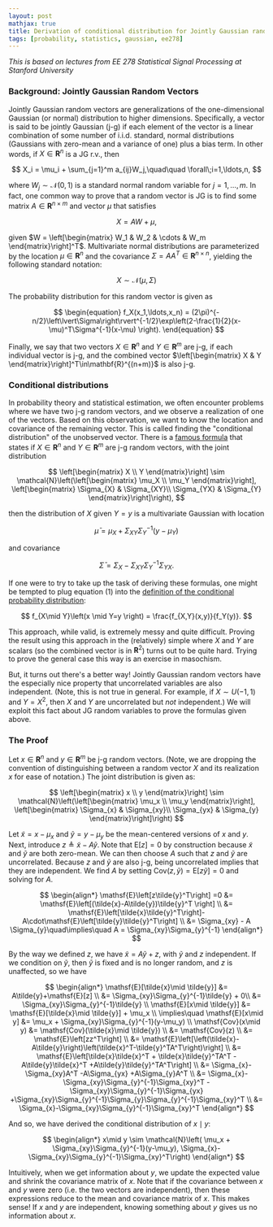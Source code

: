 ```yaml
---
layout: post
mathjax: true
title: Derivation of conditional distribution for Jointly Gaussian random vectors
tags: [probability, statistics, gaussian, ee278]
---
```


_This is based on lectures from EE 278 Statistical Signal Processing at Stanford University_

### Background: Jointly Gaussian Random Vectors

Jointly Gaussian random vectors are generalizations of the one-dimensional Gaussian (or normal) distribution to higher dimensions. Specifically, a vector is said to be jointly Gaussian (j-g) if each element of the vector is a linear combination of some number of i.i.d. standard, normal distributions (Gaussians with zero-mean and a variance of one) plus a bias term. In other words, if $X\in\mathbf{R}^n$ is a JG r.v., then

$$
X_i = \mu_i + \sum_{j=1}^m a_{ij}W_j,\quad\quad \forall\;i=1,\ldots,n,
$$

where $W_j\sim\mathcal{N}(0,1)$ is a standard normal random variable for $j=1,\ldots,m$. In fact, one common way to prove that a random vector is JG is to find some matrix $A\in\mathbf{R}^{n\times m}$ and vector $\mu$ that satisfies

$$
X = A W + \mu,
$$

given $W = \left[\begin{matrix} W_1 & W_2 & \cdots & W_m \end{matrix}\right]^T$. Multivariate normal distributions are parameterized by the location $\mu\in\mathbf{R}^n$ and the covariance $\Sigma=AA^T\in\mathbf{R}^{n\times n}$, yielding the following standard notation:

$$X\sim\mathcal{N}(\mu,\Sigma)$$ 

The probability distribution for this random vector is given as

$$
\begin{equation}
f_X(x_1,\ldots,x_n) = (2\pi)^{-n/2}\left\lvert\Sigma\right\rvert^{-1/2}\exp\left(2-\frac{1}{2}(x-\mu)^T\Sigma^{-1}(x-\mu) \right).
\end{equation}
$$

Finally, we say that two vectors $X\in\mathbf{R}^n$ and $Y\in\mathbf{R}^m$ are j-g, if each individual vector is j-g, and the combined vector $\left[\begin{matrix} X & Y \end{matrix}\right]^T\in\mathbf{R}^{(n+m)}$ is also j-g.

### Conditional distributions

In probability theory and statistical estimation, we often encounter problems where we have two j-g random vectors, and we observe a realization of one of the vectors. Based on this observation, we want to know the location and covariance of the remaining vector. This is called finding the "conditional distribution" of the unobserved vector. There is a [famous formula](https://en.wikipedia.org/wiki/Multivariate_normal_distribution#Conditional_distributions) that states if $X\in\mathbf{R}^n$ and $Y\in\mathbf{R}^m$ are j-g random vectors, with the joint distribution

$$
\left[\begin{matrix} X \\ Y \end{matrix}\right] \sim \mathcal{N}\left(\left[\begin{matrix} \mu_X \\ \mu_Y \end{matrix}\right], \left[\begin{matrix} \Sigma_{X} & \Sigma_{XY}\\ \Sigma_{YX} & \Sigma_{Y} \end{matrix}\right]\right),
$$

then the distribution of $X$ given $Y=y$ is a multivariate Gaussian with location

$$\bar{\mu} = \mu_X + \Sigma_{XY}\Sigma_{Y}^{-1}(y-\mu_Y)$$

and covariance

$$\bar{\Sigma} = \Sigma_{X}-\Sigma_{XY}\Sigma_{Y}^{-1}\Sigma_{YX}.$$

If one were to try to take up the task of deriving these formulas, one might be tempted to plug equation (1) into the [definition of the conditional probability distribution](https://en.wikipedia.org/wiki/Conditional_probability_distribution):

$$
f_{X\mid Y}\left(x \mid Y=y \right) = \frac{f_{X,Y}(x,y)}{f_Y(y)}.
$$

This approach, while valid, is extremely messy and quite difficult. Proving the result using this approach in the (relatively) simple where $X$ and $Y$ are scalars (so the combined vector is in $\mathbf{R}^2$) turns out to be quite hard. Trying to prove the general case this way is an exercise in masochism.

But, it turns out there's a better way! Jointly Gaussian random vectors have the especially nice property that uncorrelated variables are also independent. (Note, this is not true in general. For example, if $X\sim U(-1, 1)$ and $Y=X^2$, then $X$ and $Y$ are uncorrelated but _not_ independent.) We will exploit this fact about JG random variables to prove the formulas given above.

### The Proof

Let $x\in\mathbf{R}^n$ and $y\in\mathbf{R}^m$ be j-g random vectors. (Note, we are dropping the convention of distinguishing between a random vector $X$ and its realization $x$ for ease of notation.) The joint distribution is given as:

$$
\left[\begin{matrix} x \\ y \end{matrix}\right] \sim \mathcal{N}\left(\left[\begin{matrix} \mu_x \\ \mu_y \end{matrix}\right], \left[\begin{matrix} \Sigma_{x} & \Sigma_{xy}\\ \Sigma_{yx} & \Sigma_{y} \end{matrix}\right]\right)
$$

Let $\tilde{x}=x-\mu_x$ and $\tilde{y}=y-\mu_y$ be the mean-centered versions of $x$ and $y$. Next, introduce $z\triangleq \tilde{x}-A\tilde{y}$. Note that $\mathsf{E}[z]=0$ by construction because $\tilde{x}$ and $\tilde{y}$ are both zero-mean. We can then choose $A$ such that $z$ and $\tilde{y}$ are uncorrelated. Because $z$ and $\tilde{y}$ are also j-g, being uncorrelated implies that they are independent. We find $A$ by setting $\mathsf{Cov}(z,\tilde{y})=\mathsf{E}\left[z\tilde{y}\right] =0$ and solving for $A$.

$$
\begin{align*}
\mathsf{E}\left[z\tilde{y}^T\right] =0 &= \mathsf{E}\left[(\tilde{x}-A\tilde{y})\tilde{y}^T \right] \\
&= \mathsf{E}\left[\tilde{x}\tilde{y}^T\right]-A\cdot\mathsf{E}\left[\tilde{y}\tilde{y}^T\right] \\
&= \Sigma_{xy} - A \Sigma_{y}\quad\implies\quad A = \Sigma_{xy}\Sigma_{y}^{-1}
\end{align*}
$$

By the way we defined $z$, we have $\tilde{x}=A\tilde{y}+z$, with $\tilde{y}$ and $z$ independent. If we condition on $\tilde{y}$, then $\tilde{y}$ is fixed and is no longer random, and $z$ is unaffected, so we have

$$
\begin{align*}
\mathsf{E}[\tilde{x}\mid \tilde{y}] &= A\tilde{y}+\mathsf{E}[z] \\
&=  \Sigma_{xy}\Sigma_{y}^{-1}\tilde{y} + 0\\
&= \Sigma_{xy}\Sigma_{y}^{-1}\tilde{y} \\
\mathsf{E}[x\mid \tilde{y}] &= \mathsf{E}[\tilde{x}\mid \tilde{y}] + \mu_x \\
\implies\quad \mathsf{E}[x\mid y] &= \mu_x + \Sigma_{xy}\Sigma_{y}^{-1}(y-\mu_y) \\
\mathsf{Cov}(x\mid y) &= \mathsf{Cov}(\tilde{x}\mid \tilde{y}) \\
&= \mathsf{Cov}(z) \\
&= \mathsf{E}\left[zz^T\right] \\
&= \mathsf{E}\left[\left(\tilde{x}-A\tilde{y}\right)\left(\tilde{x}^T-\tilde{y}^TA^T\right)\right] \\
&= \mathsf{E}\left[\tilde{x}\tilde{x}^T + \tilde{x}\tilde{y}^TA^T -A\tilde{y}\tilde{x}^T +A\tilde{y}\tilde{y}^TA^T\right] \\
&= \Sigma_{x}-\Sigma_{xy}A^T -A\Sigma_{yx} +A\Sigma_{y}A^T \\
&= \Sigma_{x}-\Sigma_{xy}\Sigma_{y}^{-1}\Sigma_{xy}^T -\Sigma_{xy}\Sigma_{y}^{-1}\Sigma_{yx} +\Sigma_{xy}\Sigma_{y}^{-1}\Sigma_{y}\Sigma_{y}^{-1}\Sigma_{xy}^T \\
&= \Sigma_{x}-\Sigma_{xy}\Sigma_{y}^{-1}\Sigma_{xy}^T
\end{align*}
$$

And so, we have derived the conditional distribution of $x\mid y$:

$$
\begin{align*}
x\mid y \sim \mathcal{N}\left( \mu_x + \Sigma_{xy}\Sigma_{y}^{-1}(y-\mu_y),  \Sigma_{x}-\Sigma_{xy}\Sigma_{y}^{-1}\Sigma_{xy}^T\right)
\end{align*}
$$

Intuitively, when we get information about $y$, we update the expected value and shrink the covariance matrix of $x$. Note that if the covariance between $x$ and $y$ were zero (i.e. the two vectors are independent), then these expressions reduce to the mean and covariance matrix of $x$. This makes sense! If $x$ and $y$ are independent, knowing something about $y$ gives us no information about $x$.